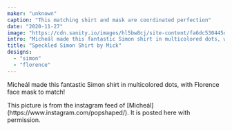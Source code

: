```yaml
---
maker: "unknown"
caption: "This matching shirt and mask are coordinated perfection"
date: "2020-11-27"
image: "https://cdn.sanity.io/images/hl5bw8cj/site-content/fa6dc530445d2457e8b91320af38c4ef8389a369-750x750.jpg"
intro: "Micheál made this fantastic Simon shirt in multicolored dots, with Florence face mask to match!"
title: "Speckled Simon Shirt by Mick"
designs:
  - "simon"
  - "florence"
---
```


Micheál made this fantastic Simon shirt in multicolored dots, with Florence face mask to match!

<Note>
This picture is from the instagram feed of [Micheál](https://www.instagram.com/popshaped/). It is posted here with permission.
</Note>

